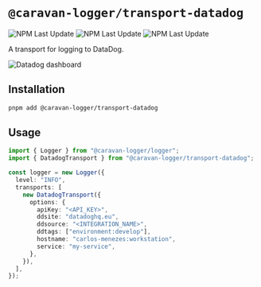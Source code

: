 # `@caravan-logger/transport-datadog`

![NPM Last Update](https://img.shields.io/npm/v/@caravan-logger/transport-datadog) ![NPM Last Update](https://img.shields.io/npm/last-update/@caravan-logger/transport-datadog) ![NPM Last Update](https://img.shields.io/npm/l/@caravan-logger/transport-datadog)

A transport for logging to DataDog.

![Datadog dashboard](https://i.imgur.com/2U1Or2f.png)

## Installation

```bash
pnpm add @caravan-logger/transport-datadog
```

## Usage

```typescript
import { Logger } from "@caravan-logger/logger";
import { DatadogTransport } from "@caravan-logger/transport-datadog";

const logger = new Logger({
  level: "INFO",
  transports: [
    new DatadogTransport({
      options: {
        apiKey: "<API_KEY>",
        ddsite: "datadoghq.eu",
        ddsource: "<INTEGRATION_NAME>",
        ddtags: ["environment:develop"],
        hostname: "carlos-menezes:workstation",
        service: "my-service",
      },
    }),
  ],
});
```
